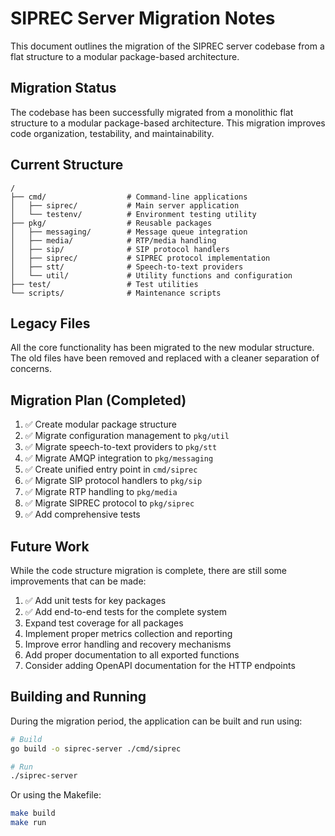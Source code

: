 # SIPREC Server Migration Notes

This document outlines the migration of the SIPREC server codebase from a flat structure to a modular package-based architecture.

## Migration Status

The codebase has been successfully migrated from a monolithic flat structure to a modular package-based architecture. This migration improves code organization, testability, and maintainability.

## Current Structure

```
/
├── cmd/                  # Command-line applications
│   ├── siprec/           # Main server application
│   └── testenv/          # Environment testing utility
├── pkg/                  # Reusable packages
│   ├── messaging/        # Message queue integration
│   ├── media/            # RTP/media handling
│   ├── sip/              # SIP protocol handlers
│   ├── siprec/           # SIPREC protocol implementation
│   ├── stt/              # Speech-to-text providers
│   └── util/             # Utility functions and configuration
├── test/                 # Test utilities
└── scripts/              # Maintenance scripts
```

## Legacy Files

All the core functionality has been migrated to the new modular structure. The old files have been removed and replaced with a cleaner separation of concerns.

## Migration Plan (Completed)

1. ✅ Create modular package structure
2. ✅ Migrate configuration management to `pkg/util`
3. ✅ Migrate speech-to-text providers to `pkg/stt`
4. ✅ Migrate AMQP integration to `pkg/messaging`
5. ✅ Create unified entry point in `cmd/siprec`
6. ✅ Migrate SIP protocol handlers to `pkg/sip`
7. ✅ Migrate RTP handling to `pkg/media`
8. ✅ Migrate SIPREC protocol to `pkg/siprec`
9. ✅ Add comprehensive tests

## Future Work

While the code structure migration is complete, there are still some improvements that can be made:

1. ✅ Add unit tests for key packages
2. ✅ Add end-to-end tests for the complete system
3. Expand test coverage for all packages
4. Implement proper metrics collection and reporting
5. Improve error handling and recovery mechanisms
6. Add proper documentation to all exported functions
7. Consider adding OpenAPI documentation for the HTTP endpoints

## Building and Running

During the migration period, the application can be built and run using:

```bash
# Build
go build -o siprec-server ./cmd/siprec

# Run
./siprec-server
```

Or using the Makefile:

```bash
make build
make run
```
